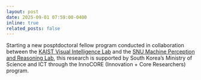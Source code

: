 ```yaml
---
layout: post
date: 2025-09-01 07:59:00-0400
inline: true
related_posts: false
---
```


Starting a new posptdoctoral fellow program conducted in collaboration between the [KAIST Visual Intelligence Lab](https://vi.kaist.ac.kr/) and the [SNU Machine Perception and Reasoning Lab](https://snumprlab.github.io/), this research is supported by South Korea’s Ministry of Science and ICT through the InnoCORE (Innovation + Core Researchers) program.
